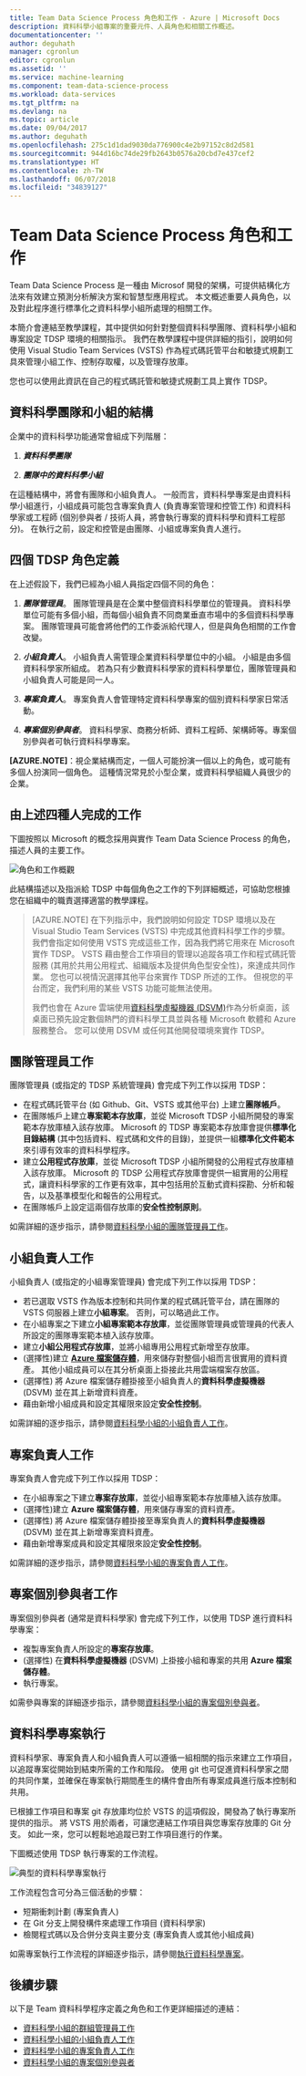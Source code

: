 ```yaml
---
title: Team Data Science Process 角色和工作 - Azure | Microsoft Docs
description: 資料科學小組專案的重要元件、人員角色和相關工作概述。
documentationcenter: ''
author: deguhath
manager: cgronlun
editor: cgronlun
ms.assetid: ''
ms.service: machine-learning
ms.component: team-data-science-process
ms.workload: data-services
ms.tgt_pltfrm: na
ms.devlang: na
ms.topic: article
ms.date: 09/04/2017
ms.author: deguhath
ms.openlocfilehash: 275c1d1dad9030da776900c4e2b97152c8d2d581
ms.sourcegitcommit: 944d16bc74de29fb2643b0576a20cbd7e437cef2
ms.translationtype: HT
ms.contentlocale: zh-TW
ms.lasthandoff: 06/07/2018
ms.locfileid: "34839127"
---
```

# <a name="team-data-science-process-roles-and-tasks"></a>Team Data Science Process 角色和工作

Team Data Science Process 是一種由 Microsof 開發的架構，可提供結構化方法來有效建立預測分析解決方案和智慧型應用程式。 本文概述重要人員角色，以及對此程序進行標準化之資料科學小組所處理的相關工作。 

本簡介會連結至教學課程，其中提供如何針對整個資料科學團隊、資料科學小組和專案設定 TDSP 環境的相關指示。 我們在教學課程中提供詳細的指引，說明如何使用 Visual Studio Team Services (VSTS) 作為程式碼託管平台和敏捷式規劃工具來管理小組工作、控制存取權，以及管理存放庫。 

您也可以使用此資訊在自己的程式碼託管和敏捷式規劃工具上實作 TDSP。 

## <a name="structures-of-data-science-groups-and-teams"></a>資料科學團隊和小組的結構
企業中的資料科學功能通常會組成下列階層：

1. ***資料科學團隊***

2. ***團隊中的資料科學小組***

在這種結構中，將會有團隊和小組負責人。 一般而言，資料科學專案是由資料科學小組進行，小組成員可能包含專案負責人 (負責專案管理和控管工作) 和資料科學家或工程師 (個別參與者 / 技術人員，將會執行專案的資料科學和資料工程部分)。 在執行之前，設定和控管是由團隊、小組或專案負責人進行。

## <a name="definition-of-four-tdsp-roles"></a>四個 TDSP 角色定義
在上述假設下，我們已經為小組人員指定四個不同的角色：

1. ***團隊管理員***。 團隊管理員是在企業中整個資料科學單位的管理員。 資料科學單位可能有多個小組，而每個小組負責不同商業垂直市場中的多個資料科學專案。 團隊管理員可能會將他們的工作委派給代理人，但是與角色相關的工作會改變。

2. ***小組負責人***。 小組負責人需管理企業資料科學單位中的小組。 小組是由多個資料科學家所組成。 若為只有少數資料科學家的資料科學單位，團隊管理員和小組負責人可能是同一人。

3. ***專案負責人***。 專案負責人會管理特定資料科學專案的個別資料科學家日常活動。

4. ***專案個別參與者***。 資料科學家、商務分析師、資料工程師、架構師等。專案個別參與者可執行資料科學專案。 


**[AZURE.NOTE]**：視企業結構而定，一個人可能扮演一個以上的角色，或可能有多個人扮演同一個角色。 這種情況常見於小型企業，或資料科學組織人員很少的企業。

## <a name="tasks-to-be-completed-by-four-personnel"></a>由上述四種人完成的工作

下圖按照以 Microsoft 的概念採用與實作 Team Data Science Process 的角色，描述人員的主要工作。 

![角色和工作概觀](./media/roles-tasks/overview-tdsp-top-level.png)

此結構描述以及指派給 TDSP 中每個角色之工作的下列詳細概述，可協助您根據您在組織中的職責選擇適當的教學課程。

>[AZURE.NOTE] 在下列指示中，我們說明如何設定 TDSP 環境以及在 Visual Studio Team Services (VSTS) 中完成其他資料科學工作的步驟。 我們會指定如何使用 VSTS 完成這些工作，因為我們將它用來在 Microsoft 實作 TDSP。 VSTS 藉由整合工作項目的管理以追蹤各項工作和程式碼託管服務 (其用於共用公用程式、組織版本及提供角色型安全性)，來達成共同作業。 您也可以視情況選擇其他平台來實作 TDSP 所述的工作。 但視您的平台而定，我們利用的某些 VSTS 功能可能無法使用。 
>
>我們也會在 Azure 雲端使用[資料科學虛擬機器 (DSVM)](http://aka.ms/dsvm)作為分析桌面，該桌面已預先設定數個熱門的資料科學工具並與各種 Microsoft 軟體和 Azure 服務整合。 您可以使用 DSVM 或任何其他開發環境來實作 TDSP。 


## <a name="group-manager-tasks"></a>團隊管理員工作

團隊管理員 (或指定的 TDSP 系統管理員) 會完成下列工作以採用 TDSP：

- 在程式碼託管平台 (如 Github、Git、VSTS 或其他平台) 上建立**團隊帳戶**。
- 在團隊帳戶上建立**專案範本存放庫**，並從 Microsoft TDSP 小組所開發的專案範本存放庫植入該存放庫。 Microsoft 的 TDSP 專案範本存放庫會提供**標準化目錄結構** (其中包括資料、程式碼和文件的目錄)，並提供一組**標準化文件範本**來引導有效率的資料科學程序。 
- 建立**公用程式存放庫**，並從 Microsoft TDSP 小組所開發的公用程式存放庫植入該存放庫。 Microsoft 的 TDSP 公用程式存放庫會提供一組實用的公用程式，讓資料科學家的工作更有效率，其中包括用於互動式資料探勘、分析和報告，以及基準模型化和報告的公用程式。
- 在團隊帳戶上設定這兩個存放庫的**安全性控制原則**。  

如需詳細的逐步指示，請參閱[資料科學小組的團隊管理員工作](group-manager-tasks.md)。 


## <a name="team-lead-tasks"></a>小組負責人工作

小組負責人 (或指定的小組專案管理員) 會完成下列工作以採用 TDSP：

- 若已選取 VSTS 作為版本控制和共同作業的程式碼託管平台，請在團隊的 VSTS 伺服器上建立**小組專案**。 否則，可以略過此工作。
- 在小組專案之下建立**小組專案範本存放庫**，並從團隊管理員或管理員的代表人所設定的團隊專案範本植入該存放庫。 
- 建立**小組公用程式存放庫**，並將小組專用公用程式新增至存放庫。 
- (選擇性)建立 **[Azure 檔案儲存體](https://azure.microsoft.com/services/storage/files/)**，用來儲存對整個小組而言很實用的資料資產。 其他小組成員可以在其分析桌面上掛接此共用雲端檔案存放區。
- (選擇性) 將 Azure 檔案儲存體掛接至小組負責人的**資料科學虛擬機器** (DSVM) 並在其上新增資料資產。
- 藉由新增小組成員和設定其權限來設定**安全性控制**。 

如需詳細的逐步指示，請參閱[資料科學小組的小組負責人工作](team-lead-tasks.md)。  


## <a name="project-lead-tasks"></a>專案負責人工作

專案負責人會完成下列工作以採用 TDSP：

- 在小組專案之下建立**專案存放庫**，並從小組專案範本存放庫植入該存放庫。 
- (選擇性)建立 **Azure 檔案儲存體**，用來儲存專案的資料資產。 
- (選擇性) 將 Azure 檔案儲存體掛接至專案負責人的**資料科學虛擬機器** (DSVM) 並在其上新增專案資料資產。
- 藉由新增專案成員和設定其權限來設定**安全性控制**。 

如需詳細的逐步指示，請參閱[資料科學小組的專案負責人工作](project-lead-tasks.md)。 

## <a name="project-individual-contributor-tasks"></a>專案個別參與者工作

專案個別參與者 (通常是資料科學家) 會完成下列工作，以使用 TDSP 進行資料科學專案：

- 複製專案負責人所設定的**專案存放庫**。 
- (選擇性) 在**資料科學虛擬機器** (DSVM) 上掛接小組和專案的共用 **Azure 檔案儲存體**。
- 執行專案。 

 
如需參與專案的詳細逐步指示，請參閱[資料科學小組的專案個別參與者](project-ic-tasks.md)。 


## <a name="data-science-project-execution"></a>資料科學專案執行
 
資料科學家、專案負責人和小組負責人可以遵循一組相關的指示來建立工作項目，以追蹤專案從開始到結束所需的工作和階段。 使用 git 也可促進資料科學家之間的共同作業，並確保在專案執行期間產生的構件會由所有專案成員進行版本控制和共用。

已根據工作項目和專案 git 存放庫均位於 VSTS 的這項假設，開發為了執行專案所提供的指示。 將 VSTS 用於兩者，可讓您連結工作項目與您專案存放庫的 Git 分支。 如此一來，您可以輕鬆地追蹤已對工作項目進行的作業。 

下圖概述使用 TDSP 執行專案的工作流程。

![典型的資料科學專案執行](./media/roles-tasks/overview-project-execute.png)

工作流程包含可分為三個活動的步驟：

- 短期衝刺計劃 (專案負責人)
- 在 Git 分支上開發構件來處理工作項目 (資料科學家)
- 檢閱程式碼以及合併分支與主要分支 (專案負責人或其他小組成員)

如需專案執行工作流程的詳細逐步指示，請參閱[執行資料科學專案](project-execution.md)。

## <a name="next-steps"></a>後續步驟

以下是 Team 資料科學程序定義之角色和工作更詳細描述的連結：

- [資料科學小組的群組管理員工作](group-manager-tasks.md)
- [資料科學小組的小組負責人工作](team-lead-tasks.md)
- [資料科學小組的專案負責人工作](project-lead-tasks.md)
- [資料科學小組的專案個別參與者](project-ic-tasks.md)